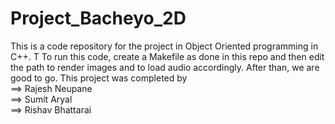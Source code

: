 # Project_Bacheyo_2D
This is a code repository for the project in Object Oriented programming in C++. T
To run this code, create a Makefile as done in this repo and then edit the path to render images and to load audio accordingly. After than, we are good to go.
This project was completed by </br>
==> Rajesh Neupane </br>
==> Sumit Aryal </br>
==> Rishav Bhattarai </br>
